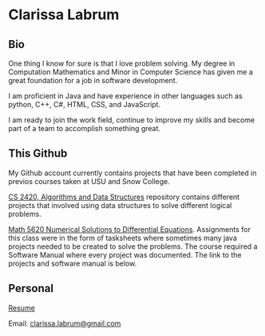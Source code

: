 # Clarissa Labrum

## Bio

One thing I know for sure is that I love problem solving. My degree in Computation Mathematics and Minor in Computer Science has given me a great foundation for a job in software development.

I am proficient in Java and have experience in other languages such as python, C++, C#, HTML, CSS, and JavaScript.

I am ready to join the work field, continue to improve my skills and become part of a team to accomplish something great.

## This Github

My Github account currently contains projects that have been completed in previos courses taken at USU and Snow College.

[CS 2420, Algorithms and Data Structures](https://github.com/clarissalabrum/cs2420) repository contains different projects that involved using data structures to solve
different logical problems.

[Math 5620 Numerical Solutions to Differential Equations](https://github.com/clarissalabrum/math5620). Assignments for this class were in the form of tasksheets where sometimes many java projects needed to be created to solve the problems. The course required a Software Manual where every project was documented. The link to the projects and software manual is below.


## Personal

[Resume](https://github.com/clarissalabrum/personal/blob/master/ClarissaLabrumResume.pdf)

Email: clarissa.labrum@gmail.com
